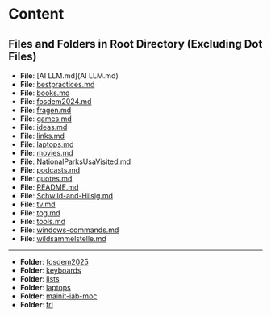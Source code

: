 # Content

## Files and Folders in Root Directory (Excluding Dot Files)

- **File**: [AI LLM.md](AI LLM.md)
- **File**: [bestpractices.md](bestpractices.md)
- **File**: [books.md](books.md)
- **File**: [fosdem2024.md](fosdem2024.md)
- **File**: [fragen.md](fragen.md)
- **File**: [games.md](games.md)
- **File**: [ideas.md](ideas.md)
- **File**: [links.md](links.md)
- **File**: [laptops.md](laptops.md)
- **File**: [movies.md](movies.md)
- **File**: [NationalParksUsaVisited.md](NationalParksUsaVisited.md)
- **File**: [podcasts.md](podcasts.md)
- **File**: [quotes.md](quotes.md)
- **File**: [README.md](README.md)
- **File**: [Schwild-and-Hilsig.md](Schwild-and-Hilsig.md)
- **File**: [tv.md](tv.md)
- **File**: [tog.md](tog.md)
- **File**: [tools.md](tools.md)
- **File**: [windows-commands.md](windows-commands.md)
- **File**: [wildsammelstelle.md](wildsammelstelle.md)
---- 

- **Folder**: [fosdem2025](fosdem2025)
- **Folder**: [keyboards](keyboards)
- **Folder**: [lists](lists)
- **Folder**: [laptops](laptops)
- **Folder**: [mainit-iab-moc](mainit-iab-moc)
- **Folder**: [trl](trl)
